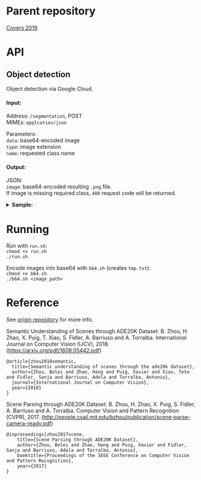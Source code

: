 # Parent repository
[Covers 2019](https://github.com/notantony/covers2019) 

# API

## Object detection
Object detection via Google Cloud.

#### Input:
Address: `/segmentation`, POST \
MIMEs: `applcation/json`

Parameters: \
`data`: base64-encoded image \
`type`: image extension \
`name`: requested class name

#### Output:
JSON: \
`image`: base64-encoded resulting `.png` file. \
If image is missing required class, `400` request code will be returned.

<details>
  <summary> <b>Sample: </b> </summary> 

  Request JSON:
  ```json
  {
      "name" : "person",
      "type" : "jpeg",
      "data" : "/9j/4AAQSkZJRgABAQEASABIAAD//gATQ3JlYXRlZCB3a..."
  }
  ```
  
  Response:
  ```json
  {
      "image" : "iVBORw0KGgoAAAANSUhEUgAAA+EAAAI1CAYAAA..."
  }
  ```
</details>

# Running

Run with `run.sh`: \
`chmod +x run.sh` \
`./run.sh`

Encode images into base64 with `b64.sh` (creates `tmp.txt`): \
`chmod +x b64.sh` \
`./b64.sh <image_path>`

# Reference

See [origin repository](https://github.com/CSAILVision/semantic-segmentation-pytorch) for more info.

Semantic Understanding of Scenes through ADE20K Dataset. B. Zhou, H. Zhao, X. Puig, T. Xiao, S. Fidler, A. Barriuso and A. Torralba. International Journal on Computer Vision (IJCV), 2018. (https://arxiv.org/pdf/1608.05442.pdf)

    @article{zhou2018semantic,
      title={Semantic understanding of scenes through the ade20k dataset},
      author={Zhou, Bolei and Zhao, Hang and Puig, Xavier and Xiao, Tete and Fidler, Sanja and Barriuso, Adela and Torralba, Antonio},
      journal={International Journal on Computer Vision},
      year={2018}
    }

Scene Parsing through ADE20K Dataset. B. Zhou, H. Zhao, X. Puig, S. Fidler, A. Barriuso and A. Torralba. Computer Vision and Pattern Recognition (CVPR), 2017. (http://people.csail.mit.edu/bzhou/publication/scene-parse-camera-ready.pdf)

    @inproceedings{zhou2017scene,
        title={Scene Parsing through ADE20K Dataset},
        author={Zhou, Bolei and Zhao, Hang and Puig, Xavier and Fidler, Sanja and Barriuso, Adela and Torralba, Antonio},
        booktitle={Proceedings of the IEEE Conference on Computer Vision and Pattern Recognition},
        year={2017}
    }
    
